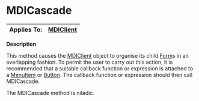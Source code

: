




<h1 class="heading"><span class="name">MDICascade</span></h1>

| Applies To: | [MDIClient](../a-z/mdiclient.md) |
| --- | ---  |


**Description**


This method causes the [MDIClient](../a-z/mdiclient.md) object to organise its child [Form](../a-z/form.md)s in an overlapping fashion. To permit the user to carry out this action, it is recommended that a suitable callback function or expression is attached to a [MenuItem](../a-z/menuitem.md) or [Button](../a-z/button.md). The callback function or expression should then call MDICascade.


The MDICascade method is niladic.



